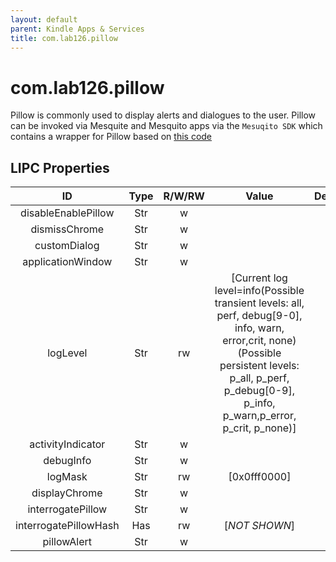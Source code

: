 ```yaml
---
layout: default
parent: Kindle Apps & Services
title: com.lab126.pillow
---
```


# com.lab126.pillow
Pillow is commonly used to display alerts and dialogues to the user. Pillow can be invoked via Mesquite and Mesquito apps via the `Mesuqito SDK` which contains a wrapper for Pillow based on [this code](https://github.com/PaulFreund/WebLaunch/blob/master/bin/pillowHelper.js)

## LIPC Properties

| ID                    | Type | R/W/RW | Value                                                                                                                                                                                                     | Description |
|:---------------------:|:----:|:------:|:---------------------------------------------------------------------------------------------------------------------------------------------------------------------------------------------------------:|:-----------:|
| disableEnablePillow   | Str  | w      |                                                                                                                                                                                                           | TODO        |
| dismissChrome         | Str  | w      |                                                                                                                                                                                                           | TODO        |
| customDialog          | Str  | w      |                                                                                                                                                                                                           | TODO        |
| applicationWindow     | Str  | w      |                                                                                                                                                                                                           | TODO        |
| logLevel              | Str  | rw     | [Current log level=info(Possible transient levels: all, perf, debug[9-0], info, warn, error,crit, none)(Possible persistent levels: p_all, p_perf, p_debug[0-9], p_info, p_warn,p_error, p_crit, p_none)] | TODO        |
| activityIndicator     | Str  | w      |                                                                                                                                                                                                           | TODO        |
| debugInfo             | Str  | w      |                                                                                                                                                                                                           | TODO        |
| logMask               | Str  | rw     | [0x0fff0000]                                                                                                                                                                                              | TODO        |
| displayChrome         | Str  | w      |                                                                                                                                                                                                           | TODO        |
| interrogatePillow     | Str  | w      |                                                                                                                                                                                                           | TODO        |
| interrogatePillowHash | Has  | rw     | [*NOT SHOWN*]                                                                                                                                                                                             | TODO        |
| pillowAlert           | Str  | w      |                                                                                                                                                                                                           | TODO        |
